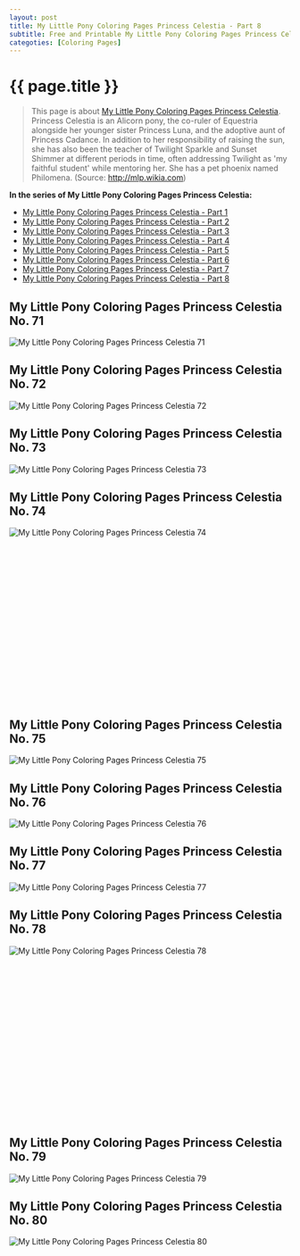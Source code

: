 ```yaml
---
layout: post
title: My Little Pony Coloring Pages Princess Celestia - Part 8
subtitle: Free and Printable My Little Pony Coloring Pages Princess Celestia - Part 8
categoties: [Coloring Pages]
---
```

{{ page.title }}
================
> This page is about [My Little Pony Coloring Pages Princess Celestia](https://hoanghabelle.github.io/). Princess Celestia is an Alicorn pony, the co-ruler of Equestria alongside her younger sister Princess Luna, and the adoptive aunt of Princess Cadance. In addition to her responsibility of raising the sun, she has also been the teacher of Twilight Sparkle and Sunset Shimmer at different periods in time, often addressing Twilight as 'my faithful student' while mentoring her. She has a pet phoenix named Philomena. (Source: http://mlp.wikia.com)

**In the series of My Little Pony Coloring Pages Princess Celestia:**

* [My Little Pony Coloring Pages Princess Celestia - Part 1](https://hoanghabelle.github.io/2017/11/15/My-Little-Pony-Coloring-Pages-Princess-Celestia-part-1.html)
* [My Little Pony Coloring Pages Princess Celestia - Part 2](https://hoanghabelle.github.io/2017/11/15/My-Little-Pony-Coloring-Pages-Princess-Celestia-part-2.html)
* [My Little Pony Coloring Pages Princess Celestia - Part 3](https://hoanghabelle.github.io/2017/11/15/My-Little-Pony-Coloring-Pages-Princess-Celestia-part-3.html)
* [My Little Pony Coloring Pages Princess Celestia - Part 4](https://hoanghabelle.github.io/2017/11/15/My-Little-Pony-Coloring-Pages-Princess-Celestia-part-4.html)
* [My Little Pony Coloring Pages Princess Celestia - Part 5](https://hoanghabelle.github.io/2017/11/15/My-Little-Pony-Coloring-Pages-Princess-Celestia-part-5.html)
* [My Little Pony Coloring Pages Princess Celestia - Part 6](https://hoanghabelle.github.io/2017/11/15/My-Little-Pony-Coloring-Pages-Princess-Celestia-part-6.html)
* [My Little Pony Coloring Pages Princess Celestia - Part 7](https://hoanghabelle.github.io/2017/11/15/My-Little-Pony-Coloring-Pages-Princess-Celestia-part-7.html)
* [My Little Pony Coloring Pages Princess Celestia - Part 8](https://hoanghabelle.github.io/2017/11/15/My-Little-Pony-Coloring-Pages-Princess-Celestia-part-8.html)
## My Little Pony Coloring Pages Princess Celestia No. 71
![My Little Pony Coloring Pages Princess Celestia 71](https://hoanghabelle.github.io/img1/My-Little-Pony-Coloring-Pages-Princess-Celestia%20(71).jpg "My Little Pony Coloring Pages Princess Celestia 71")

## My Little Pony Coloring Pages Princess Celestia No. 72
![My Little Pony Coloring Pages Princess Celestia 72](https://hoanghabelle.github.io/img1/My-Little-Pony-Coloring-Pages-Princess-Celestia%20(72).jpg "My Little Pony Coloring Pages Princess Celestia 72")

## My Little Pony Coloring Pages Princess Celestia No. 73
![My Little Pony Coloring Pages Princess Celestia 73](https://hoanghabelle.github.io/img1/My-Little-Pony-Coloring-Pages-Princess-Celestia%20(73).jpg "My Little Pony Coloring Pages Princess Celestia 73")

## My Little Pony Coloring Pages Princess Celestia No. 74
![My Little Pony Coloring Pages Princess Celestia 74](https://hoanghabelle.github.io/img1/My-Little-Pony-Coloring-Pages-Princess-Celestia%20(74).jpg "My Little Pony Coloring Pages Princess Celestia 74")

<script async src="//pagead2.googlesyndication.com/pagead/js/adsbygoogle.js"></script><!-- Texxtonly --><ins class="adsbygoogle" style="display:inline-block;width:336px;height:280px" data-ad-client="ca-pub-6753140515841889" data-ad-slot="3207852233"></ins><script>(adsbygoogle = window.adsbygoogle || []).push({}); </script>

## My Little Pony Coloring Pages Princess Celestia No. 75
![My Little Pony Coloring Pages Princess Celestia 75](https://hoanghabelle.github.io/img1/My-Little-Pony-Coloring-Pages-Princess-Celestia%20(75).jpg "My Little Pony Coloring Pages Princess Celestia 75")

## My Little Pony Coloring Pages Princess Celestia No. 76
![My Little Pony Coloring Pages Princess Celestia 76](https://hoanghabelle.github.io/img1/My-Little-Pony-Coloring-Pages-Princess-Celestia%20(76).jpg "My Little Pony Coloring Pages Princess Celestia 76")

## My Little Pony Coloring Pages Princess Celestia No. 77
![My Little Pony Coloring Pages Princess Celestia 77](https://hoanghabelle.github.io/img1/My-Little-Pony-Coloring-Pages-Princess-Celestia%20(77).jpg "My Little Pony Coloring Pages Princess Celestia 77")

## My Little Pony Coloring Pages Princess Celestia No. 78
![My Little Pony Coloring Pages Princess Celestia 78](https://hoanghabelle.github.io/img1/My-Little-Pony-Coloring-Pages-Princess-Celestia%20(78).jpg "My Little Pony Coloring Pages Princess Celestia 78")

<script async src="//pagead2.googlesyndication.com/pagead/js/adsbygoogle.js"></script><!-- Texxtonly --><ins class="adsbygoogle" style="display:inline-block;width:336px;height:280px" data-ad-client="ca-pub-6753140515841889" data-ad-slot="3207852233"></ins><script>(adsbygoogle = window.adsbygoogle || []).push({}); </script>

## My Little Pony Coloring Pages Princess Celestia No. 79
![My Little Pony Coloring Pages Princess Celestia 79](https://hoanghabelle.github.io/img1/My-Little-Pony-Coloring-Pages-Princess-Celestia%20(79).jpg "My Little Pony Coloring Pages Princess Celestia 79")

## My Little Pony Coloring Pages Princess Celestia No. 80
![My Little Pony Coloring Pages Princess Celestia 80](https://hoanghabelle.github.io/img1/My-Little-Pony-Coloring-Pages-Princess-Celestia%20(80).jpg "My Little Pony Coloring Pages Princess Celestia 80")

